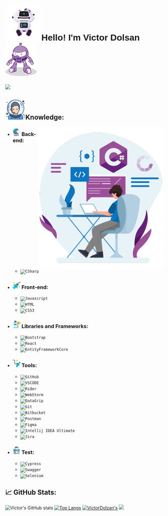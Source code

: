 # <h1 style="font-family: 'Tomorrow', sans-serif;"><img src="./img/sleepingRobot.png"/>Hello! I'm Victor Dolsan<img src="./img/dotNet_bot.png" width="100px"> </h1>
<a href="https://www.linkedin.com/in/victor-dolsan-56896094/" alt="Linkedin">
    <img height=30 src="https://img.shields.io/badge/-Linkedin-0179b6?style=flat&logo=Linkedin&logoColor=white&link=https://www.linkedin.com/in/karen-abib/" />
  </a>


## <img src="./img/astronaut-thinking.png"/>Knowledge:              

[//]: # (<img src = "./img/computador.svg" align = "right" width= "400px">)
<!-- <img src = "./img/Programmer doing programming.webp" align = "right" width= "400px">-->
<!--<img src = "./img/C-Development.webp" align = "right" width= "400px">-->
<img src = "./img/CSharpProgrammer.png" align = "right" width= "400px">


- ### <b><img src="./img/astronaut-suit-helmet-with-glass-protection.png"/> Back-end: </b>
    - <code><img height="25" src="https://img.shields.io/badge/CSharp-blue?style=flat&logo=CSharp&logoColor=white" alt="CSharp"/></code>

[//]: # (    - <code><img height="25" src="https://img.shields.io/badge/PHP-7B68EE?style=flat&logo=PHP&logoColor=white" alt="CSharp"/></code>)

- ### <b><img src="./img/space-explorer-astronaut-with-cable-attached.png"/> Front-end: </b>
    - <code><img height="25" src="https://img.shields.io/badge/Javascript-F7Fd1E?style=flat&logo=Javascript&logoColor=black" alt="Javascript"/></code>
    - <code><img height="25" src="https://img.shields.io/badge/HTML-DD4B25?style=flat&logo=html5&logoColor=FFF" alt="HTML"/></code>
    - <code><img height="25" src="https://img.shields.io/badge/CSS3-264DE4?style=flat&logo=css3&logoColor=FFF" alt="CSS3"/></code>
- ### <b><img src="./img/astronaut-hoisting-flag-on-moon.png"/> Libraries and Frameworks: </b>    
  - <code><img height="25" src="https://img.shields.io/badge/Bootstrap-fff?style=flat&logo=Bootstrap" alt="Bootstrap"/></code>
  -   <code><img height="25" src="https://img.shields.io/badge/React-000000?style=flat&logo=React" alt="React"/></code>
  -   <code><img height="25" src="https://img.shields.io/badge/Entity Framework Core-0071ba?style=flat&logo=CSharp" alt="EntityFrameworkCore"/></code>
  
- ### <b><img src="./img/astronaut-on-space-exploration-down.png"/> Tools: </b>
    - <code><img height="25" src="https://img.shields.io/badge/GitHub-e1e2e3?style=flat&logo=GitHub&logoColor=000000" alt="GitHub"/></code>
    - <code><img height="25" src="https://img.shields.io/badge/VSCode-0384fc?style=flat&logo=Visual+Studio+Code&logoColor=FFF" alt="VSCODE"/></code>
    - <code><img height="25" src="https://img.shields.io/badge/Rider-ed8127?style=flat&logo=Rider&logoColor=000000" alt="Rider"/></code>
    - <code><img height="25" src="https://img.shields.io/badge/WebStorm-00cdd7?style=flat&logo=WebStorm&logoColor=000000" alt="WebStorm"/></code>
    - <code><img height="25" src="https://img.shields.io/badge/DataGrip-d37ada?style=flat&logo=DataGrip&logoColor=000000" alt="DataGrip"/></code>
    - <code><img height="25" src="https://img.shields.io/badge/Git-e1e2e3?style=flat&logo=Git" alt="Git"/></code>
    - <code><img height="25" src="https://img.shields.io/badge/-Bitbucket-0265ff?style=flat&logo=Bitbucket&logoColor=a2c5f9" alt="Bitbucket"/></code>
    - <code><img height="25" src="https://img.shields.io/badge/-Postman-e1e2e3?style=flat&logo=Postman" alt="Postman"/></code>
    - <code><img height="25" src="https://img.shields.io/badge/Figma-000000?style=flat&logo=figma" alt="Figma"/></code>
    - <code><img height="25" src="https://img.shields.io/badge/-Intellij IDEA Ultimate-fe265c?style=flat&logo=IntellijIDEA&logoColor=black" alt="Intellij IDEA Ultimate"/></code>
    - <code><img height="25" src="https://img.shields.io/badge/-Atlassian-0265ff?style=flat&logo=Atlassian&logoColor=a2c5f9" alt="Jira"/></code>

 - ### <b><img src="./img/astronaut-with-full-life-support-suit-for-space.png"/> Test: </b>
    - <code><img height="25" src="https://img.shields.io/badge/Cypress-646466?style=flat&logo=Cypress" alt="Cypress"/></code>
    - <code><img height="25" src="https://img.shields.io/badge/Swagger-black?style=flat&logo=Swagger" alt="Swagger"/></code>   
    - <code><img height="25" src="https://img.shields.io/badge/Selenium-93c843?style=flat&logo=Selenium&logoColor=ffffff" alt="Selenium"/></code>   

## <b>📈 GitHub Stats:</b>

![Victor's GitHub stats](https://github-readme-stats.vercel.app/api?username=VictorDolzan&show_icons=true&theme=maroongold)
[![Top Langs](https://github-readme-stats.vercel.app/api/top-langs/?username=VictorDolzan&theme=maroongold&layout=compact)](https://github.com/anuraghazra/github-readme-stats)
[![VictorDolzan's](http://github-profile-summary-cards.vercel.app/api/cards/repos-per-language?username=Victor&theme=dracula)](https://github.com/vn7n24fzkq/github-profile-summary-cards)
<image width="880em" src="https://github-profile-summary-cards.vercel.app/api/cards/profile-details?username=VictorDolzan&theme=dracula">

<link rel="preconnect" href="https://fonts.googleapis.com">
<link rel="preconnect" href="https://fonts.gstatic.com" crossorigin>
<link href="https://fonts.googleapis.com/css2?family=Tomorrow:ital,wght@0,400;0,500;1,300&display=swap" rel="stylesheet">